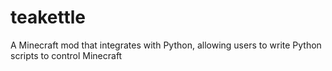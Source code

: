 # teakettle
A Minecraft mod that integrates with Python, allowing users to write Python scripts to control Minecraft
